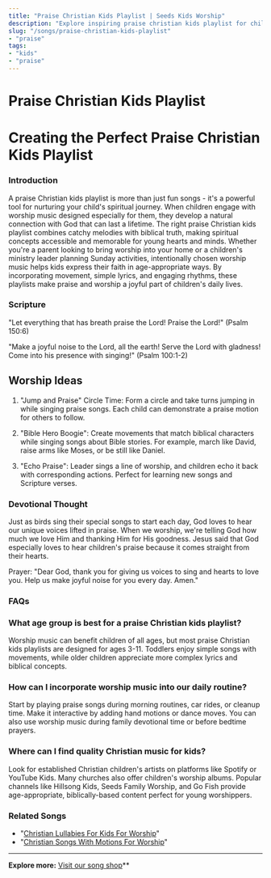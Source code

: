 ```yaml
---
title: "Praise Christian Kids Playlist | Seeds Kids Worship"
description: "Explore inspiring praise christian kids playlist for children's worship and faith development. Biblical music resources for families and ministry."
slug: "/songs/praise-christian-kids-playlist"
- "praise"
tags:
- "kids"
- "praise"
---
```


# Praise Christian Kids Playlist

# Creating the Perfect Praise Christian Kids Playlist

### Introduction
A praise Christian kids playlist is more than just fun songs - it's a powerful tool for nurturing your child's spiritual journey. When children engage with worship music designed especially for them, they develop a natural connection with God that can last a lifetime. The right praise Christian kids playlist combines catchy melodies with biblical truth, making spiritual concepts accessible and memorable for young hearts and minds. Whether you're a parent looking to bring worship into your home or a children's ministry leader planning Sunday activities, intentionally chosen worship music helps kids express their faith in age-appropriate ways. By incorporating movement, simple lyrics, and engaging rhythms, these playlists make praise and worship a joyful part of children's daily lives.

### Scripture
"Let everything that has breath praise the Lord! Praise the Lord!" (Psalm 150:6)

"Make a joyful noise to the Lord, all the earth! Serve the Lord with gladness! Come into his presence with singing!" (Psalm 100:1-2)

## Worship Ideas
1. "Jump and Praise" Circle Time: Form a circle and take turns jumping in while singing praise songs. Each child can demonstrate a praise motion for others to follow.

2. "Bible Hero Boogie": Create movements that match biblical characters while singing songs about Bible stories. For example, march like David, raise arms like Moses, or be still like Daniel.

3. "Echo Praise": Leader sings a line of worship, and children echo it back with corresponding actions. Perfect for learning new songs and Scripture verses.

### Devotional Thought
Just as birds sing their special songs to start each day, God loves to hear our unique voices lifted in praise. When we worship, we're telling God how much we love Him and thanking Him for His goodness. Jesus said that God especially loves to hear children's praise because it comes straight from their hearts.

Prayer: "Dear God, thank you for giving us voices to sing and hearts to love you. Help us make joyful noise for you every day. Amen."

### FAQs

### What age group is best for a praise Christian kids playlist?
Worship music can benefit children of all ages, but most praise Christian kids playlists are designed for ages 3-11. Toddlers enjoy simple songs with movements, while older children appreciate more complex lyrics and biblical concepts.

### How can I incorporate worship music into our daily routine?
Start by playing praise songs during morning routines, car rides, or cleanup time. Make it interactive by adding hand motions or dance moves. You can also use worship music during family devotional time or before bedtime prayers.

### Where can I find quality Christian music for kids?
Look for established Christian children's artists on platforms like Spotify or YouTube Kids. Many churches also offer children's worship albums. Popular channels like Hillsong Kids, Seeds Family Worship, and Go Fish provide age-appropriate, biblically-based content perfect for young worshippers.

### Related Songs

- "[Christian Lullabies For Kids For Worship](/songs/christian-lullabies-for-kids-for-worship/)"
- "[Christian Songs With Motions For Worship](/songs/christian-songs-with-motions-for-worship/)"

---

**Explore more:** [Visit our song shop](https://seedskidsworship.com/shop)**

<!-- Schema Markup -->
<script type="application/ld+json">
{
  "@context": "https://schema.org",
  "@type": "MusicRecording",
  "name": "Praise Christian Kids Playlist",
  "byArtist": {
    "@type": "MusicGroup",
    "name": "Seeds Kids Worship"
  },
  "isFamilyFriendly": true,
  "url": "https://seedskidsworship.com/songs/praise-christian-kids-playlist/"
}
</script>